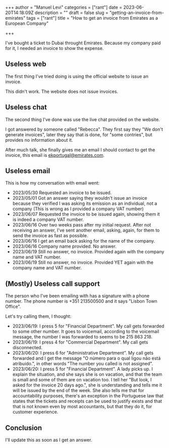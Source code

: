 +++
author = "Manuel Levi"
categories = ["rant"]
date = 2023-06-20T14:18:09Z
description = ""
draft = false
slug = "getting-an-invoice-from-emirates"
tags = ["rant"]
title = "How to get an invoice from Emirates as a European Company"

+++


I've bought a ticket to Dubai throught Emirates. Because my company paid for it, I needed an invoice to show the expense.

## Useless web

The first thing I've tried doing is using the official website to issue an invoice.

This didn't work. The website does not issue invoices.

## Useless chat

The second thing I've done was use the live chat provided on the website.

I got answered by someone called "Rebecca". They first say they "We don't generate invoices", later they say that is done, for "some contries", but provides no information about it.

After much talk, she finally gives me an email I should contact to get the invoice, this email is [ekportugal@emirates.com](mailto:ekportugal@emirates.com).

## Useless email

This is how my conversation with email went:

* 2023/05/30 Requested an invoice to be issued.
* 2023/05/01 Got an answer saying they wouldn't issue an invoice because they verified I was asking its emission as an individual, not a company (This is wrong as I provided a company VAT number)
* 2023/06/07 Requested the invoice to be issued again, showing them it is indeed a company VAT number.
* 2023/06/16 Over two weeks pass after my initial request. After not receiving an answer, I've sent another email, asking, again, for them to send the invoice as fast as possible.
* 2023/06/16 I get an email back asking for the name of the company.
* 2023/06/16 Company name provided. No answer.
* 2023/06/19 Still no answer, no invoice. Provided again with the company name and VAT number.
* 2023/06/19 Still no answer, no invoice. Provided YET again with the company name and VAT number.

## (Mostly) Useless call support



The person who I've been emailing with has a signature with a phone number. The phone number is +351 213500500 and it says "Lisbon Town Office".

Let's try calling them, I thought:

* 2023/06/19: I press 5 for "Financial Department". My call gets forwarded to some other number. It goes to voicemail, according to the voicemail message, the number I was forwarded to seems to be 215 863 218.
* 2023/06/19: I press 4 for "Commercial Department". My call gets disconnected.
* 2023/06/20: I press 6 for "Administrative Department". My call gets forwarded and I get the message "O número para o qual ligou não está atribuido.", in other words "The number you called is not assigned".
* 2023/06/20: I press 5 for "Financial Department". A lady picks up. I explain the situation, and she says she is on vacation, and that the team is small and some of them are on vacation too. I tell her "But look, I asked for the invoice 20 days ago.", she is understanding and tells me it will be issued by the end of the week. She also tells me that for accountability purposes, there's an exception in the Portuguese law that states that the tickets and receipts can be used to justify exists and that that is not known even by most accountants, but that they do it, for customer experience.

## Conclusion

I'll update this as soon as I get an answer.

